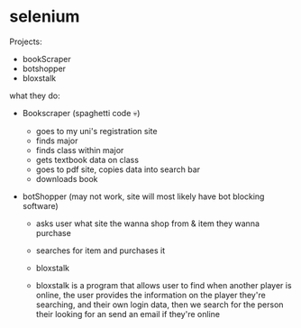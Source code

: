 # selenium
Projects:

- bookScraper
- botshopper
- bloxstalk


what they do:


- Bookscraper (spaghetti code 💀)
    - goes to my uni's registration site
    - finds major 
    - finds class within major 
    - gets textbook data on class
    - goes to pdf site, copies data into search bar
    - downloads book 

- botShopper (may not work, site will most likely have bot blocking software)
  - asks user what site the wanna shop from & item they wanna purchase
  - searches for item and purchases it
 
  - bloxstalk
  - bloxstalk is a program that allows user to find when another player is online, the user provides the information on the player they're searching, and their own
    login data, then we search for the person their looking for an send an email if they're online

